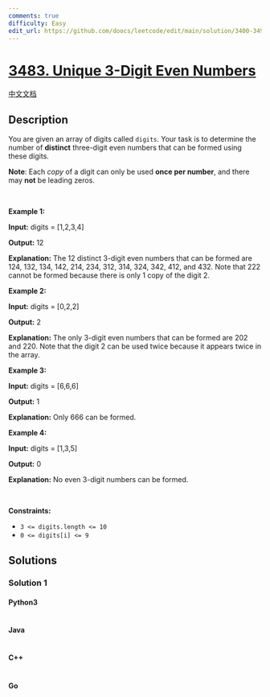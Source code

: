 ```yaml
---
comments: true
difficulty: Easy
edit_url: https://github.com/doocs/leetcode/edit/main/solution/3400-3499/3483.Unique%203-Digit%20Even%20Numbers/README_EN.md
---
```


<!-- problem:start -->

# [3483. Unique 3-Digit Even Numbers](https://leetcode.com/problems/unique-3-digit-even-numbers)

[中文文档](/solution/3400-3499/3483.Unique%203-Digit%20Even%20Numbers/README.md)

## Description

<!-- description:start -->

<p>You are given an array of digits called <code>digits</code>. Your task is to determine the number of <strong>distinct</strong> three-digit even numbers that can be formed using these digits.</p>

<p><strong>Note</strong>: Each <em>copy</em> of a digit can only be used <strong>once per number</strong>, and there may <strong>not</strong> be leading zeros.</p>

<p>&nbsp;</p>
<p><strong class="example">Example 1:</strong></p>

<div class="example-block">
<p><strong>Input:</strong> <span class="example-io">digits = [1,2,3,4]</span></p>

<p><strong>Output:</strong> <span class="example-io">12</span></p>

<p><strong>Explanation:</strong> The 12 distinct 3-digit even numbers that can be formed are 124, 132, 134, 142, 214, 234, 312, 314, 324, 342, 412, and 432. Note that 222 cannot be formed because there is only 1 copy of the digit 2.</p>
</div>

<p><strong class="example">Example 2:</strong></p>

<div class="example-block">
<p><strong>Input:</strong> <span class="example-io">digits = [0,2,2]</span></p>

<p><strong>Output:</strong> <span class="example-io">2</span></p>

<p><strong>Explanation:</strong> The only 3-digit even numbers that can be formed are 202 and 220. Note that the digit 2 can be used twice because it appears twice in the array.</p>
</div>

<p><strong class="example">Example 3:</strong></p>

<div class="example-block">
<p><strong>Input:</strong> <span class="example-io">digits = [6,6,6]</span></p>

<p><strong>Output:</strong> <span class="example-io">1</span></p>

<p><strong>Explanation:</strong> Only 666 can be formed.</p>
</div>

<p><strong class="example">Example 4:</strong></p>

<div class="example-block">
<p><strong>Input:</strong> <span class="example-io">digits = [1,3,5]</span></p>

<p><strong>Output:</strong> <span class="example-io">0</span></p>

<p><strong>Explanation:</strong> No even 3-digit numbers can be formed.</p>
</div>

<p>&nbsp;</p>
<p><strong>Constraints:</strong></p>

<ul>
	<li><code>3 &lt;= digits.length &lt;= 10</code></li>
	<li><code>0 &lt;= digits[i] &lt;= 9</code></li>
</ul>

<!-- description:end -->

## Solutions

<!-- solution:start -->

### Solution 1

<!-- tabs:start -->

#### Python3

```python

```

#### Java

```java

```

#### C++

```cpp

```

#### Go

```go

```

<!-- tabs:end -->

<!-- solution:end -->

<!-- problem:end -->
